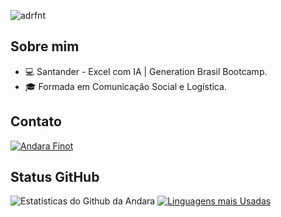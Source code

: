 <p align="left"><img src="https://komarev.com/ghpvc/?username=adrfnt" alt="adrfnt" /></p>

## Sobre mim
- 💻 Santander - Excel com IA | Generation Brasil Bootcamp. 
- 🎓 Formada em Comunicação Social e Logística.

## Contato
<p align = "left">
    <a href="https://www.linkedin.com/in/andarafinot" target="_blank">
    <img src = "https://img.shields.io/badge/LinkedIn-0077B5?style=for-the-badge&logo=linkedin&logoColor=white" alt = "Andara Finot" />
  </a>
 </p>

## Status GitHub 

![Estatísticas do Github da Andara](https://github-readme-stats.vercel.app/api?username=adrfnt&show_icons=true&theme=radical&hide&=prs,issues,contribs)
[![Linguagens mais Usadas](https://github-readme-stats.vercel.app/api/top-langs/?username=adrfnt&layout=compact)](https://github.com/anuraghazra/github-readme-stats)
